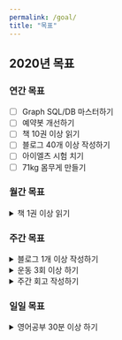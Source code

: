 ```yaml
---
permalink: /goal/
title: "목표"
---
```


## 2020년 목표

### 연간 목표

- [ ] Graph SQL/DB 마스터하기
- [ ] 예약봇 개선하기
- [ ] 책 10권 이상 읽기
- [ ] 블로그 40개 이상 작성하기
- [ ] 아이엘츠 시험 치기
- [ ] 71kg 몸무게 만들기

### 월간 목표

<details><summary>책 1권 이상 읽기</summary>
<pre>
[____________] 0/12
</pre>
</details>

### 주간 목표

<details><summary>블로그 1개 이상 작성하기</summary>
<pre>
 1월 [____] 0/4 (<b>0%</b>)
 2월 [____] 0/4 (<b>0%</b>)
 3월 [____] 0/4 (<b>0%</b>)
 4월 [____] 0/4 (<b>0%</b>)
 5월 [____] 0/4 (<b>0%</b>)
 6월 [____] 0/4 (<b>0%</b>)
 7월 [____] 0/4 (<b>0%</b>)
 8월 [____] 0/4 (<b>0%</b>)
 9월 [____] 0/4 (<b>0%</b>)
10월 [____] 0/4 (<b>0%</b>)
11월 [____] 0/4 (<b>0%</b>)
12월 [____] 0/4 (<b>0%</b>)
</pre>
</details>

<details><summary>운동 3회 이상 하기</summary>
<pre>
 1월 [____] 0/4 (<b>0%</b>)
 2월 [____] 0/4 (<b>0%</b>)
 3월 [____] 0/4 (<b>0%</b>)
 4월 [____] 0/4 (<b>0%</b>)
 5월 [____] 0/4 (<b>0%</b>)
 6월 [____] 0/4 (<b>0%</b>)
 7월 [____] 0/4 (<b>0%</b>)
 8월 [____] 0/4 (<b>0%</b>)
 9월 [____] 0/4 (<b>0%</b>)
10월 [____] 0/4 (<b>0%</b>)
11월 [____] 0/4 (<b>0%</b>)
12월 [____] 0/4 (<b>0%</b>)
</pre>
</details>

<details><summary>주간 회고 작성하기</summary>
<pre>
 1월 [____] 0/4 (<b>0%</b>)
 2월 [____] 0/4 (<b>0%</b>)
 3월 [____] 0/4 (<b>0%</b>)
 4월 [____] 0/4 (<b>0%</b>)
 5월 [____] 0/4 (<b>0%</b>)
 6월 [____] 0/4 (<b>0%</b>)
 7월 [____] 0/4 (<b>0%</b>)
 8월 [____] 0/4 (<b>0%</b>)
 9월 [____] 0/4 (<b>0%</b>)
10월 [____] 0/4 (<b>0%</b>)
11월 [____] 0/4 (<b>0%</b>)
12월 [____] 0/4 (<b>0%</b>)
</pre>
</details>

### 일일 목표

<details><summary>영어공부 30분 이상 하기</summary>
<pre>
 1월 [_#_#___________________________] 2/31 (<b>6%</b>)
 2월 [_____________________________]   0/29 (<b>0%</b>)
 3월 [_______________________________] 0/31 (<b>0%</b>)
 4월 [______________________________]  0/30 (<b>0%</b>)
 5월 [_______________________________] 0/31 (<b>0%</b>)
 6월 [______________________________]  0/30 (<b>0%</b>)
 7월 [_______________________________] 0/31 (<b>0%</b>)
 8월 [_______________________________] 0/31 (<b>0%</b>)
 9월 [______________________________]  0/30 (<b>0%</b>)
10월 [_______________________________] 0/31 (<b>0%</b>)
11월 [______________________________]  0/30 (<b>0%</b>)
12월 [_______________________________] 0/31 (<b>0%</b>)
</pre>
</details>
